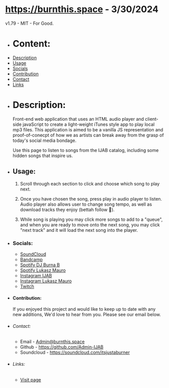 # https://burnthis.space - 3/30/2024

v1.79 - MIT - For Good.

* # Content:
- [Description](#description)
- [Usage](#usage)
- [Socials](#project-notes)
- [Contribution](#contribution)
- [Contact](#contact)
- [Links](#links)

* # Description:
    Front-end web application that uses an HTML audio player and client-side javaScript to create a light-weight iTunes style app to play local mp3 files. This application is aimed to be a vanilla JS representation and proof-of-conecpt of how we as artists can break away from the grasp of today's social media bondage.

    Use this page to listen to songs from the IJAB catalog, including some hidden songs that inspire us. 

* ## Usage:
    1. Scroll through each section to click and choose which song to play next.

    2. Once you have chosen the song, press play in audio player to listen. Audio player also allows user to change song tempo, as well as download tracks they enjoy (bettah follow 🔫).

    3. While song is playing you may click more songs to add to a "queue", and when you are ready to move onto the next song, you may click "next track" and it will load the next song into the player. 

* ### Socials: 
    - [SoundCloud](https://soundcloud.com/itsjustaburner)
    - [Bandcamp](https://itsjustaburner.bandcamp.com/)
    - [Spotify DJ Burna B](https://open.spotify.com/artist/1vsuONnnP6y0854MRVuAYr)
    - [Spotify Lukasz Mauro](https://open.spotify.com/artist/6GBjApD3lOK9w4wjWyG9GX)
    - [Instagram IJAB](https://www.instagram.com/itsjustaburner/)
    - [Instagram Lukasz Mauro](https://www.instagram.com/lukaszmauro/?hl=en)
    - [Twitch](https://www.twitch.tv/ijaburner)


* #### Contribution:
    If you enjoyed this project and would like to keep up to date with any new additions, We'd love to hear from you. Please see our email below.

* ###### Contact:
    - Email - Admin@burnthis.space
    - Github - https://github.com/Admin-IJAB
    - Soundcloud - https://soundcloud.com/itsjustaburner

- ###### Links:    
    - [Visit page](https://burnthis.space)
